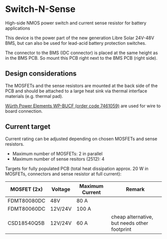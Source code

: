 # Switch-N-Sense
High-side NMOS power switch and current sense resistor for battery applications

This device is the power part of the new generation Libre Solar 24V-48V BMS, but can also be used for lead-acid battery protection switches.

The connector to the BMS (IDC connector) is placed at the same height as in the BMS PCB. So mount this PCB right next to the BMS PCB (right side).

## Design considerations

The MOSFETs and the sense resistors are mounted at the back side of the PCB and should be attached to a large heat sink via thermal interface materials (e.g. thermal pad).

[Würth Power Elements WP-BUCF (order code 7461059)](https://powerelement.we-online.de/p/s/1406/93172-PowerOne-Bush-vertical-through-hole.html) are used for wire to board connection.

## Current target

Current rating can be adjusted depending on chosen MOSFETs and sense resistors.

- Maximum number of MOSFETs: 2 in parallel
- Maximum number of sense resitors (2512): 4

Targets for fully populated PCB (total heat dissipation approx. 20 W in MOSFETs, connectors and sense resistor at full current):

| MOSFET (2x) | Voltage | Maximum Current | Remark                                       |
|-------------|---------|-----------------|----------------------------------------------|
| FDMT80080DC | 48V     | 80 A            |                                              |
| FDMT80060DC | 12V/24V | 100 A           |                                              |
| CSD18540Q5B | 12V/24V | 60 A            | cheap alternative, but needs other footprint |
